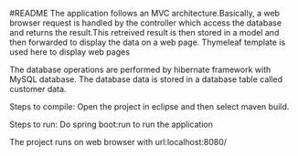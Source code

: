 #README
The application follows an MVC architecture.Basically, a web browser request is handled by the controller
which access the database and returns the result.This retreived result is then stored in a model
and then forwarded to display the data on a web page.
Thymeleaf template is used here to display web pages

The database operations are performed by hibernate framework with MySQL database.
The database data is stored in a database table called customer data.


Steps to compile:
Open the project in eclipse and then select maven build.

Steps to run:
Do spring boot:run to run the application

The project runs on web browser with url:localhost:8080/

